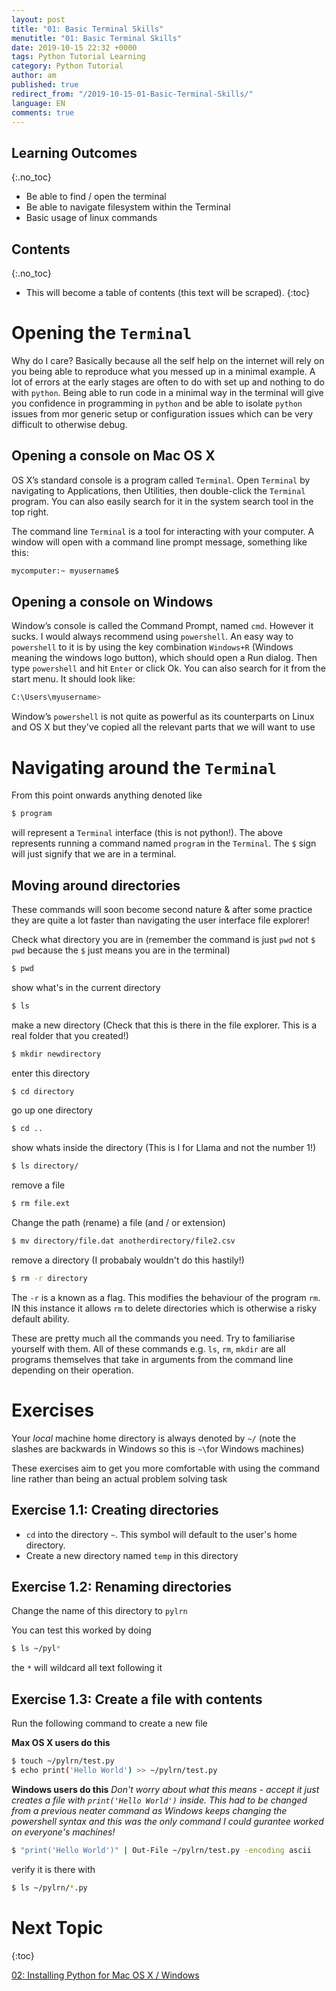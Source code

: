 ```yaml
---
layout: post
title: "01: Basic Terminal Skills"
menutitle: "01: Basic Terminal Skills"
date: 2019-10-15 22:32 +0000
tags: Python Tutorial Learning
category: Python Tutorial
author: am
published: true
redirect_from: "/2019-10-15-01-Basic-Terminal-Skills/"
language: EN
comments: true
---
```


## Learning Outcomes
{:.no_toc}

 - Be able to find / open the terminal
 - Be able to navigate filesystem within the Terminal
 - Basic usage of linux commands

## Contents
{:.no_toc}

* This will become a table of contents (this text will be scraped).
{:toc}


# Opening the `Terminal`

Why do I care? Basically because all the self help on the internet will rely on you being able to reproduce what you messed up in a minimal example. A lot of errors at the early stages are often to do with set up and nothing to do with `python`. Being able to run code in a minimal way in the terminal will give you confidence in programming in `python` and be able to isolate `python` issues from mor generic setup or configuration issues which can be very difficult to otherwise debug.

## Opening a console on Mac OS X
OS X’s standard console is a program called `Terminal`. Open `Terminal` by navigating to Applications, then Utilities, then double-click the `Terminal` program. You can also easily search for it in the system search tool in the top right.

The command line `Terminal` is a tool for interacting with your computer. A window will open with a command line prompt message, something like this:

```sh
mycomputer:~ myusername$
```

## Opening a console on Windows
Window’s console is called the Command Prompt, named `cmd`. However it sucks. I would always recommend using `powershell`. An easy way to `powershell` to it is by using the key combination `Windows+R` (Windows meaning the windows logo button), which should open a Run dialog. Then type `powershell` and hit `Enter` or click Ok. You can also search for it from the start menu. It should look like:

```sh
C:\Users\myusername>
```

Window’s `powershell` is not quite as powerful as its counterparts on Linux and OS X but they've copied all the relevant parts that we will want to use


# Navigating around the `Terminal`

From this point onwards anything denoted like

```sh
$ program
```

will represent a `Terminal` interface (this is not python!). The above represents running a command named `program` in the `Terminal`. The `$` sign will just signify that we are in a terminal.


## Moving around directories

These commands will soon become second nature & after some practice they are quite a lot faster than navigating the user interface file explorer!

Check what directory you are in (remember the command is just `pwd` not `$ pwd` because the `$` just means you are in the terminal)

```sh
$ pwd
```

show what's in the current directory

```sh
$ ls
```

make a new directory (Check that this is there in the file explorer. This is a real folder that you created!)

```sh
$ mkdir newdirectory
```

enter this directory

```sh
$ cd directory
```

go up one directory

```sh
$ cd ..
```

show whats inside the directory (This is l for Llama and not the number 1!)

```sh
$ ls directory/
```

remove a file

```sh
$ rm file.ext
```

Change the path (rename) a file (and / or extension)

```sh
$ mv directory/file.dat anotherdirectory/file2.csv
```

remove a directory (I probabaly wouldn't do this hastily!)

```sh
$ rm -r directory
```

The `-r` is a known as a flag. This modifies the behaviour of the program `rm`. IN this instance it allows `rm` 
to delete directories which is otherwise a risky default ability.

These are pretty much all the commands you need. Try to familiarise yourself with them.
All of these commands e.g. `ls`, `rm`, `mkdir` are all programs themselves that take in arguments from the command line depending on their operation.


# Exercises

Your *local* machine home directory is always denoted by `~/` (note the slashes are backwards in Windows so this is `~\`for Windows machines)

These exercises aim to get you more comfortable with using the command line rather than being an actual problem solving task

## Exercise 1.1: Creating directories
- `cd` into the directory `~`. This symbol will default to the user's home directory.
- Create a new directory named `temp` in this directory

## Exercise 1.2: Renaming directories

Change the name of this directory to `pylrn`

You can test this worked by doing

```sh
$ ls ~/pyl*
```

the `*` will wildcard all text following it

## Exercise 1.3: Create a file with contents

Run the following command to create a new file

**Max OS X users do this**
```sh
$ touch ~/pylrn/test.py
$ echo print('Hello World') >> ~/pylrn/test.py
```

**Windows users do this**
*Don't worry about what this means - accept it just creates a file with `print('Hello World')` inside. This had to be changed from a previous neater command as Windows keeps changing the powershell syntax and this was the only command I could gurantee worked on everyone's machines!*

```sh
$ "print('Hello World')" | Out-File ~/pylrn/test.py -encoding ascii
```

verify it is there with

```sh
$ ls ~/pylrn/*.py
```

# Next Topic
{:toc}

[02: Installing Python for Mac OS X / Windows](https://flipdazed.github.io/blog/python%20tutorial/02-Installing-Python-for-Mac-OS-X-Windows)
